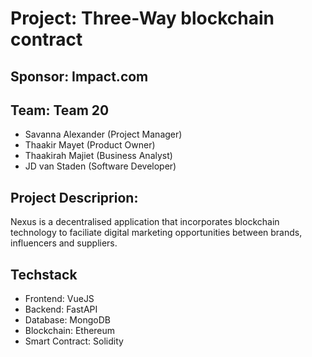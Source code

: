 # Project: Three-Way blockchain contract

## Sponsor: Impact.com

## Team: Team 20

- Savanna Alexander (Project Manager)
- Thaakir Mayet (Product Owner)
- Thaakirah Majiet (Business Analyst)
- JD van Staden (Software Developer)

## Project Descriprion:

Nexus is a decentralised application that incorporates blockchain technology to faciliate digital marketing opportunities between brands, influencers and suppliers. 

## Techstack

- Frontend: VueJS
- Backend: FastAPI
- Database: MongoDB
- Blockchain: Ethereum
- Smart Contract: Solidity
